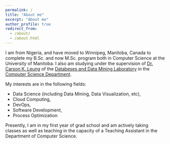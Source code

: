 ```yaml
---
permalink: /
title: "About me"
excerpt: "About me"
author_profile: true
redirect_from: 
  - /about/
  - /about.html
---
```


I am from Nigeria, and have moved to Winnipeg, Manitoba, Canada to complete my B.Sc. and now M.Sc. program both in Computer Science at the University of Manitoba. I also am studying under the supervision of [Dr. Carson K. Leung](http://www.cs.umanitoba.ca/~kleung/ "Dr. Carson K. Leung's Homepage") of the [Databeses and Data Mining Laboratory](https://sites.google.com/site/dblabuofm/) in the [Computer Science Department](http://cs.umanitoba.ca/ "Computer Science Homepage").

My interests are in the following fields:
  * Data Science (including Data Mining, Data Visualization, etc),
  * Cloud Computing,
  * DevOps,
  * Software Development,
  * Process Optimization

Presently, I am in my first year of grad school and am actively taking classes as well as teaching in the capacity of a Teaching Assistant in the Department of Computer Science.